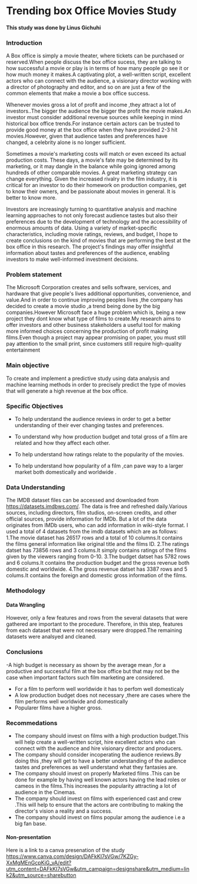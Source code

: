 
# Trending box Office Movies Study

#### This study was done by Linus Gichuhi

### Introduction
A Box office is simply a movie theater, where tickets can be purchased or reserved.When people discuss the box office sucess, they are talking to how successful a movie or play is in terms of how many people go see it or how much money it makes.A captivating plot, a well-written script, excellent actors who can connect with the audience, a visionary director working with a director of photography and editor, and so on are just a few of the common elements that make a movie a box office success.

Whenever movies gross a lot of profit and income ,they attract a lot of investors..The bigger the audience the bigger the profit the movie makes.An investor must consider additional revenue sources while keeping in mind historical box office trends.For instance certain actors can be trusted to provide good money at the box office when they have provided 2-3 hit movies.However, given that audience tastes and preferences have changed, a celebrity alone is no longer sufficient.

Sometimes a movie's marketing costs will match or even exceed its actual production costs. These days, a movie's fate may be determined by its marketing, or it may dangle in the balance while going ignored among hundreds of other comparable movies. A great marketing strategy can change everything. Given the increased rivalry in the film industry, it is critical for an investor to do their homework on production companies, get to know their owners, and be passionate about movies in general. It is better to know more.

Investors are increasingly turning to quantitative analysis and machine learning approaches to not only forecast audience tastes but also their preferences due to the development of technology and the accessibility of enormous amounts of  data. Using a variety of market-specific characteristics, including movie ratings, reviews, and budget, I hope to create conclusions on the kind of movies that are performing the best at the box office in this research. The project's findings may offer insightful information about tastes and preferences of the audience, enabling investors to make well-informed investment decisions.
### Problem statement
The Microsoft Corporation creates and sells software, services, and hardware that give people's lives additional opportunities, convenience, and value.And in order to continue improving peoples lives ,the company has decided to create a movie studio ,a trend being done by the big companies.However Microsoft face a huge problem which is, being a new project they dont know what type of films to create.My research aims to offer investors and other business stakeholders a useful tool for making more informed choices concerning the production of profit making films.Even though a project may appear promising on paper, you must still pay attention to the small print, since customers still require high-quality entertainment

### Main objective
To create and implement a predictive study using data analysis and machine learning methods in order to precisely predict the type  of movies that will generate a  high revenue at the box office.

### Specific Objectives
* To help understand the audience reviews in order to get a better understanding of their ever changing tastes and preferences. 
* To understand why how production budget and total gross of a film are related and how they affect each other.
* To help understand how ratings relate to the popularity of the movies. 

* To help understand how popularity of a film ,can pave way to a larger market both domestically and worldwide .

### Data Understanding
The IMDB dataset files can be accessed and downloaded from https://datasets.imdbws.com/. The data is free and refreshed daily.Various sources, including directors, film studios, on-screen credits, and other official sources, provide information for IMDb. But a lot of the data originates from IMDb users, who can add information in wiki-style format.
I used a total of 4 datasets from the imdb datasets which are as follows:
  1.The movie dataset has 26517 rows and a total of 10 columns.It contains the films general information like original title and the films       ID.
  2.The ratings datset has 73856 rows and 3 colums.It simply contains ratings of the films given by the viewers ranging from 0-10.
  3.The budget datset has 5782 rows and 6 colums.It contains the production budget and the gross revenue both domestic and worldwide.
  4.The gross revenue  datset has 3387 rows and 5 colums.It contains the foreign and domestic gross information of the films.
### Methodology

#### Data Wrangling
However, only a few features and rows from the several datasets that were gathered are important to the procedure. Therefore, in this step, features from each dataset that were not necessary were dropped.The remaining datasets were analsyed and cleaned.

### Conclusions
  -A high budget is necessary as shown by the average mean ,for a productive and successful film at the box office but that may not be the case when important factors such film marketing are considered.
  - For a film to perform well worldwide it has to perfom well domesticaly
  - A low production budget does not necessary ,there are cases where the film performs well worldwide and domestically
  - Popularer films have a higher gross.
 
### Recommedations
  - The company should invest on films with a high production budget.This will help create a well-written script, hire excellent actors who can connect       with the audience and hire visionary director and producers.
  - The company should consider incoperating the audience reviews.By doing this ,they will get to have a better understanding of the              audience tastes and preferences as well understand what they fantasies are.
  - The company should invest on properly Marketed films .This can be done for example by having well known actors having the lead roles or cameos     in the films.This increases the popularity attracting a lot of audience in the Cinemas.
  - The company should invest on films with experienced cast and crew .This will help to  ensure that the actors are contributing to making the director's vision a reality       and a success. 
  - The company should invest on films popular among the audience i.e a big fan base.

  #### Non-presentation
  Here is a link to a canva presenation of the study https://www.canva.com/design/DAFkKI7sVGw/7KZGy-XxMgMEnGcpKiG_vA/edit?utm_content=DAFkKI7sVGw&utm_campaign=designshare&utm_medium=link2&utm_source=sharebutton